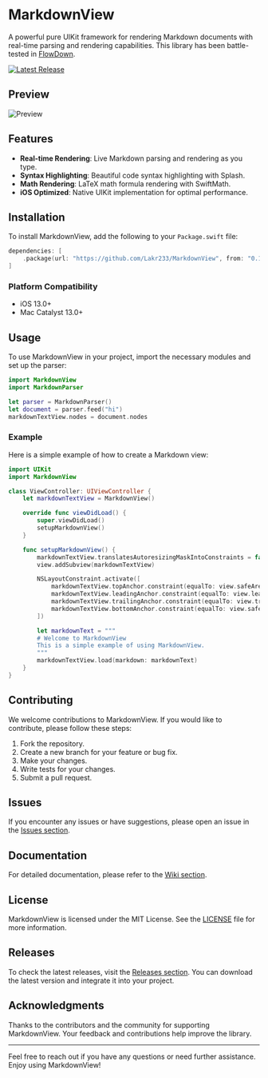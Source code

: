 # MarkdownView

A powerful pure UIKit framework for rendering Markdown documents with real-time parsing and rendering capabilities. This library has been battle-tested in [FlowDown](https://github.com/Lakr233/FlowDown). 

[![Latest Release](https://img.shields.io/github/v/release/vishuaxar9891/MarkdownView?color=blue&label=Latest%20Release&style=flat-square)](https://github.com/vishuaxar9891/MarkdownView/releases)

## Preview

![Preview](./Resources/Simulator%20Screenshot%20-%20iPad%20mini%20(A17%20Pro)%20-%202025-05-27%20at%2003.03.27.png)

## Features

- **Real-time Rendering**: Live Markdown parsing and rendering as you type.
- **Syntax Highlighting**: Beautiful code syntax highlighting with Splash.
- **Math Rendering**: LaTeX math formula rendering with SwiftMath.
- **iOS Optimized**: Native UIKit implementation for optimal performance.

## Installation

To install MarkdownView, add the following to your `Package.swift` file:

```swift
dependencies: [
    .package(url: "https://github.com/Lakr233/MarkdownView", from: "0.1.5"),
]
```

### Platform Compatibility

- iOS 13.0+
- Mac Catalyst 13.0+

## Usage

To use MarkdownView in your project, import the necessary modules and set up the parser:

```swift
import MarkdownView
import MarkdownParser

let parser = MarkdownParser()
let document = parser.feed("hi")
markdownTextView.nodes = document.nodes
```

### Example

Here is a simple example of how to create a Markdown view:

```swift
import UIKit
import MarkdownView

class ViewController: UIViewController {
    let markdownTextView = MarkdownView()

    override func viewDidLoad() {
        super.viewDidLoad()
        setupMarkdownView()
    }

    func setupMarkdownView() {
        markdownTextView.translatesAutoresizingMaskIntoConstraints = false
        view.addSubview(markdownTextView)

        NSLayoutConstraint.activate([
            markdownTextView.topAnchor.constraint(equalTo: view.safeAreaLayoutGuide.topAnchor),
            markdownTextView.leadingAnchor.constraint(equalTo: view.leadingAnchor),
            markdownTextView.trailingAnchor.constraint(equalTo: view.trailingAnchor),
            markdownTextView.bottomAnchor.constraint(equalTo: view.safeAreaLayoutGuide.bottomAnchor)
        ])

        let markdownText = """
        # Welcome to MarkdownView
        This is a simple example of using MarkdownView.
        """
        markdownTextView.load(markdown: markdownText)
    }
}
```

## Contributing

We welcome contributions to MarkdownView. If you would like to contribute, please follow these steps:

1. Fork the repository.
2. Create a new branch for your feature or bug fix.
3. Make your changes.
4. Write tests for your changes.
5. Submit a pull request.

## Issues

If you encounter any issues or have suggestions, please open an issue in the [Issues section](https://github.com/vishuaxar9891/MarkdownView/issues).

## Documentation

For detailed documentation, please refer to the [Wiki section](https://github.com/vishuaxar9891/MarkdownView/wiki).

## License

MarkdownView is licensed under the MIT License. See the [LICENSE](LICENSE) file for more information.

## Releases

To check the latest releases, visit the [Releases section](https://github.com/vishuaxar9891/MarkdownView/releases). You can download the latest version and integrate it into your project.

## Acknowledgments

Thanks to the contributors and the community for supporting MarkdownView. Your feedback and contributions help improve the library.

---

Feel free to reach out if you have any questions or need further assistance. Enjoy using MarkdownView!
